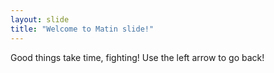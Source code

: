 ```yaml
---
layout: slide
title: "Welcome to Matin slide!"
---
```


Good things take time, fighting!
Use the left arrow to go back!
